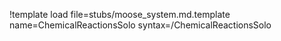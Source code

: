 !template load file=stubs/moose_system.md.template name=ChemicalReactionsSolo syntax=/ChemicalReactionsSolo
